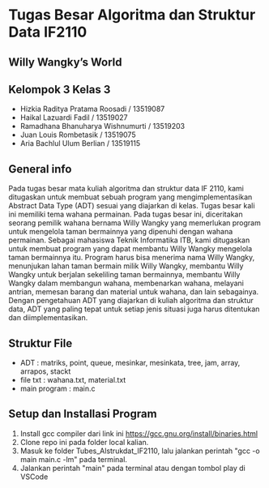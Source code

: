 #  Tugas Besar Algoritma dan Struktur Data IF2110
##  Willy Wangky’s World  
 
##  Kelompok 3 Kelas 3
- Hizkia Raditya Pratama Roosadi / 13519087 
- Haikal Lazuardi Fadil / 13519027 
- Ramadhana Bhanuharya Wishnumurti / 13519203 
- Juan Louis Rombetasik / 13519075 
- Aria Bachlul Ulum Berlian / 13519115 

## General info
Pada tugas besar mata kuliah algoritma dan struktur data IF 2110, kami ditugaskan untuk membuat sebuah program yang mengimplementasikan Abstract Data Type (ADT) sesuai yang diajarkan di kelas. Tugas besar kali ini memiliki tema wahana permainan. Pada tugas besar ini, diceritakan seorang pemilik wahana bernama Willy Wangky yang memerlukan program untuk mengelola taman bermainnya yang dipenuhi dengan wahana permainan. Sebagai mahasiswa Teknik Informatika ITB, kami ditugaskan untuk membuat program yang dapat membantu Willy Wangky mengelola taman bermainnya itu. Program harus bisa menerima nama Willy Wangky, menunjukan lahan taman bermain milik Willy Wangky, membantu Willy Wangky untuk berjalan sekeliling taman bermainnya, membantu Willy Wangky dalam membangun wahana, membenarkan wahana, melayani antrian, memesan barang dan material untuk wahana, dan lain sebagainya. Dengan pengetahuan ADT yang diajarkan di kuliah algoritma dan struktur data, ADT yang paling tepat untuk setiap jenis situasi juga harus ditentukan dan diimplementasikan.

## Struktur File
- ADT : matriks, point, queue, mesinkar, mesinkata, tree, jam, array, arrapos, stackt
- file txt : wahana.txt, material.txt
- main program : main.c

## Setup dan Installasi Program
1. Install gcc compiler dari link ini https://gcc.gnu.org/install/binaries.html
2. Clone repo ini pada folder local kalian.
3. Masuk ke folder Tubes_Alstrukdat_IF2110, lalu jalankan perintah "gcc -o main main.c -lm" pada terminal.
4. Jalankan perintah "main" pada terminal atau dengan tombol play di VSCode


